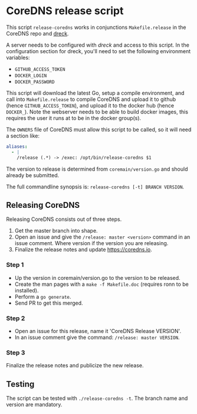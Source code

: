 # CoreDNS release script

This script `release-coredns` works in conjunctions `Makefile.release` in the CoreDNS repo and
[dreck](github.com/miekg/dreck).

A server needs to be configured with *dreck* and access to this script. In the configuration section
for dreck, you'll need to set the following environment variables:

* `GITHUB_ACCESS_TOKEN`
* `DOCKER_LOGIN`
* `DOCKER_PASSWORD`

This script will download the latest Go, setup a compile environment, and call into
`Makefile.release` to compile CoreDNS and upload it to github (hence `GITHUB_ACCESS_TOKEN`), and
upload it to the docker hub (hence `DOCKER_`). Note the webserver needs to be able to build docker
images, this requires the user it runs at to be in the docker group(s).

The `OWNERS` file of CoreDNS must allow this script to be called, so it will need a section like:

~~~ yaml
aliases:
  - |
    /release (.*) -> /exec: /opt/bin/release-coredns $1
~~~

The version to release is determined from `coremain/version.go` and should already be submitted.

The full commandline synopsis is: `release-coredns [-t] BRANCH VERSION`.

## Releasing CoreDNS

Releasing CoreDNS consists out of three steps.

1. Get the master branch into shape.
2. Open an issue and give the `/release: master <version>` command in an issue comment. Where
   version if the version you are releasing.
3. Finalize the release notes and update https://coredns.io.

### Step 1

* Up the version in coremain/version.go to the version to be released.
* Create the man pages with a `make -f Makefile.doc` (requires ronn to be installed).
* Perform a `go generate`.
* Send PR to get this merged.

### Step 2

* Open an issue for this release, name it 'CoreDNS Release VERSION'.
* In an issue comment give the command: `/release: master VERSION`.

### Step 3

Finalize the release notes and publicize the new release.

## Testing

The script can be tested with `./release-coredns -t`. The branch name and version are mandatory.

